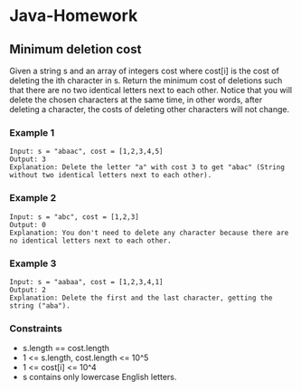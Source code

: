 # Java-Homework

## Minimum deletion cost

Given a string s and an array of integers cost where cost[i] is the cost of deleting the ith character in s.
Return the minimum cost of deletions such that there are no two identical letters next to each other.
Notice that you will delete the chosen characters at the same time, in other words, after deleting a character, the costs of deleting other characters will not change.

### Example 1

```
Input: s = "abaac", cost = [1,2,3,4,5]
Output: 3
Explanation: Delete the letter "a" with cost 3 to get "abac" (String without two identical letters next to each other).
```

### Example 2

```
Input: s = "abc", cost = [1,2,3]
Output: 0
Explanation: You don't need to delete any character because there are no identical letters next to each other.
```

### Example 3

```
Input: s = "aabaa", cost = [1,2,3,4,1]
Output: 2
Explanation: Delete the first and the last character, getting the string ("aba").
``` 

### Constraints

- s.length == cost.length
- 1 <= s.length, cost.length <= 10^5
- 1 <= cost[i] <= 10^4
- s contains only lowercase English letters.
